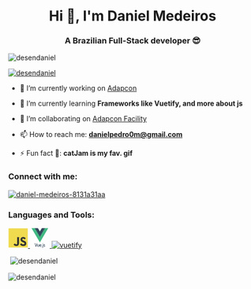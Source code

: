 <h1 align="center">Hi 👋, I'm Daniel Medeiros</h1>
<h3 align="center">A Brazilian Full-Stack developer 😎</h3>

<p align="left"> <img src="https://komarev.com/ghpvc/?username=desendaniel&label=Profile%20views&color=0e75b6&style=flat" alt="desendaniel" /> </p>

<p align="left"> <a href="https://github.com/ryo-ma/github-profile-trophy"><img src="https://github-profile-trophy.vercel.app/?username=desendaniel&theme=onedark" alt="desendaniel" /></a> </p>

- 🔭 I’m currently working on [Adapcon](https://github.com/adapcon-team/)

- 🌱 I’m currently learning **Frameworks like Vuetify, and more about js**

- 👯 I’m collaborating on [Adapcon Facility](https://github.com/adapcon-team/adapcon-facility)

- 📫 How to reach me: **danielpedro0m@gmail.com**

- ⚡ Fun fact 👀: **catJam is my fav. gif**

<h3 align="left">Connect with me:</h3>
<p align="left">
<a href="https://linkedin.com/in/daniel-medeiros-8131a31aa" target="blank"><img align="center" src="https://cdn.jsdelivr.net/npm/simple-icons@3.0.1/icons/linkedin.svg" alt="daniel-medeiros-8131a31aa" height="30" width="40" /></a>
</p>

<h3 align="left">Languages and Tools:</h3>
<p align="left"> <a href="https://developer.mozilla.org/en-US/docs/Web/JavaScript" target="_blank"> <img src="https://raw.githubusercontent.com/devicons/devicon/master/icons/javascript/javascript-original.svg" alt="javascript" width="40" height="40"/> </a> <a href="https://vuejs.org/" target="_blank"> <img src="https://raw.githubusercontent.com/devicons/devicon/master/icons/vuejs/vuejs-original-wordmark.svg" alt="vuejs" width="40" height="40"/> </a> <a href="https://vuetifyjs.com/en/" target="_blank"> <img src="https://bestofjs.org/logos/vuetify.svg" alt="vuetify" width="40" height="40"/> </a> </p>

<p>&nbsp;<img align="center" src="https://github-readme-stats.vercel.app/api?username=desendaniel&theme=onedark&show_icons=true&locale=en" alt="desendaniel" /></p>

<p><img align="center" src="https://github-readme-streak-stats.herokuapp.com/?user=desendaniel&theme=onedark" alt="desendaniel" /></p>

